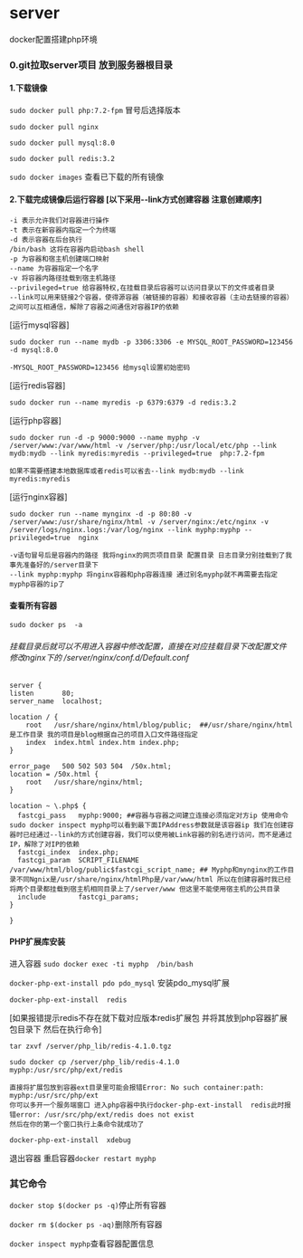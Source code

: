 # server
docker配置搭建php环境

###  0.git拉取server项目 放到服务器根目录

#### 1.下载镜像
`sudo docker pull php:7.2-fpm`   冒号后选择版本

`sudo docker pull nginx`

`sudo docker pull mysql:8.0`

`sudo docker pull redis:3.2`

`sudo docker images`  查看已下载的所有镜像

#### 2.下载完成镜像后运行容器 [以下采用--link方式创建容器 注意创建顺序]

    -i 表示允许我们对容器进行操作
    -t 表示在新容器内指定一个为终端
    -d 表示容器在后台执行
    /bin/bash 这将在容器内启动bash shell
    -p 为容器和宿主机创建端口映射
    --name 为容器指定一个名字
    -v 将容器内路径挂载到宿主机路径
    --privileged=true 给容器特权,在挂载目录后容器可以访问目录以下的文件或者目录
    --link可以用来链接2个容器，使得源容器（被链接的容器）和接收容器（主动去链接的容器）之间可以互相通信，解除了容器之间通信对容器IP的依赖
 [运行mysql容器]

`sudo docker run --name mydb -p 3306:3306 -e MYSQL_ROOT_PASSWORD=123456 -d mysql:8.0`

    -MYSQL_ROOT_PASSWORD=123456 给mysql设置初始密码

 [运行redis容器]

`sudo docker run --name myredis -p 6379:6379 -d redis:3.2` 
    
 [运行php容器]

`sudo docker run -d -p 9000:9000 --name myphp -v /server/www:/var/www/html -v /server/php:/usr/local/etc/php --link mydb:mydb --link myredis:myredis --privileged=true  php:7.2-fpm`

    如果不需要搭建本地数据库或者redis可以省去--link mydb:mydb --link myredis:myredis

[运行nginx容器] 

`sudo docker run --name mynginx -d -p 80:80 -v /server/www:/usr/share/nginx/html -v /server/nginx:/etc/nginx -v /server/logs/nginx.logs:/var/log/nginx --link myphp:myphp --privileged=true  nginx`

    -v语句冒号后是容器内的路径 我将nginx的网页项目目录 配置目录 日志目录分别挂载到了我事先准备好的/server目录下
    --link myphp:myphp 将nginx容器和php容器连接 通过别名myphp就不再需要去指定myphp容器的ip了 
    
#### 查看所有容器
`sudo docker ps  -a` 

###### 挂载目录后就可以不用进入容器中修改配置，直接在对应挂载目录下改配置文件 修改nginx下的 /server/nginx/conf.d/Default.conf

    server {
    listen       80;
    server_name  localhost;

    location / {
        root   /usr/share/nginx/html/blog/public;  ##/usr/share/nginx/html是工作目录 我的项目是blog根据自己的项目入口文件路径指定
        index  index.html index.htm index.php;
    }

    error_page   500 502 503 504  /50x.html;
    location = /50x.html {
        root   /usr/share/nginx/html;
    }

    location ~ \.php$ {
      fastcgi_pass   myphp:9000; ##容器与容器之间建立连接必须指定对方ip 使用命令sudo docker inspect myphp可以看到最下面IPAddress参数就是该容器ip 我们在创建容器时已经通过--link的方式创建容器，我们可以使用被Link容器的别名进行访问，而不是通过IP，解除了对IP的依赖
      fastcgi_index  index.php;
      fastcgi_param  SCRIPT_FILENAME  /var/www/html/blog/public$fastcgi_script_name; ## Myphp和mynginx的工作目录不同Ngnix是/usr/share/nginx/htmlPhp是/var/www/html 所以在创建容器时我已经将两个目录都挂载到宿主机相同目录上了/server/www 但这里不能使用宿主机的公共目录
      include        fastcgi_params;
    }
    
    }
    
#### PHP扩展库安装

进入容器
`sudo docker exec -ti myphp  /bin/bash`

`docker-php-ext-install pdo pdo_mysql` 安装pdo_mysql扩展

`docker-php-ext-install  redis`

[如果报错提示redis不存在就下载对应版本redis扩展包 并将其放到php容器扩展包目录下 然后在执行命令]

`tar zxvf /server/php_lib/redis-4.1.0.tgz`

`sudo docker cp /server/php_lib/redis-4.1.0 myphp:/usr/src/php/ext/redis`

    直接将扩展包放到容器ext目录里可能会报错Error: No such container:path: myphp:/usr/src/php/ext
    你可以多开一个服务端窗口 进入php容器中执行docker-php-ext-install  redis此时报错error: /usr/src/php/ext/redis does not exist
    然后在你的第一个窗口执行上条命令就成功了

`docker-php-ext-install  xdebug`

退出容器 重启容器`docker restart myphp`


### 其它命令
`docker stop $(docker ps -q)`停止所有容器

`docker rm $(docker ps -aq)`删除所有容器

`docker inspect myphp`查看容器配置信息
